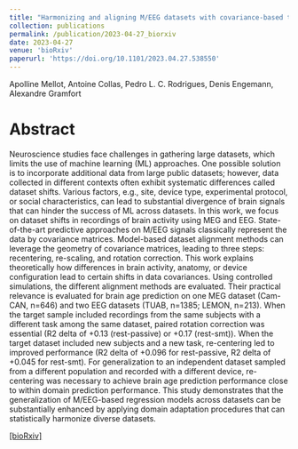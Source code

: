 ```yaml
---
title: "Harmonizing and aligning M/EEG datasets with covariance-based techniques to enhance predictive regression modeling"
collection: publications
permalink: /publication/2023-04-27_biorxiv
date: 2023-04-27
venue: 'bioRxiv'
paperurl: 'https://doi.org/10.1101/2023.04.27.538550'
---
```


Apolline Mellot, Antoine Collas, Pedro L. C. Rodrigues, Denis Engemann, Alexandre Gramfort

Abstract
======
Neuroscience studies face challenges in gathering large datasets, which limits the use of machine learning (ML) approaches. One possible solution is to incorporate additional data from large public datasets; however, data collected in different contexts often exhibit systematic differences called dataset shifts. Various factors, e.g., site, device type, experimental protocol, or social characteristics, can lead to substantial divergence of brain signals that can hinder the success of ML across datasets. In this work, we focus on dataset shifts in recordings of brain activity using MEG and EEG. State-of-the-art predictive approaches on M/EEG signals classically represent the data by covariance matrices. Model-based dataset alignment methods can leverage the geometry of covariance matrices, leading to three steps: recentering, re-scaling, and rotation correction. This work explains theoretically how differences in brain activity, anatomy, or device configuration lead to certain shifts in data covariances. Using controlled simulations, the different alignment methods are evaluated. Their practical relevance is evaluated for brain age prediction on one MEG dataset (Cam-CAN, n=646) and two EEG datasets (TUAB, n=1385; LEMON, n=213). When the target sample included recordings from the same subjects with a different task among the same dataset, paired rotation correction was essential (R2 delta of +0.13 (rest-passive) or +0.17 (rest-smt)). When the target dataset included new subjects and a new task, re-centering led to improved performance (R2 delta of +0.096 for rest-passive, R2 delta of +0.045 for rest-smt). For generalization to an independent dataset sampled from a different population and recorded with a different device, re-centering was necessary to achieve brain age prediction performance close to within domain prediction performance. This study demonstrates that the generalization of M/EEG-based regression models across datasets can be substantially enhanced by applying domain adaptation procedures that can statistically harmonize diverse datasets.

[[bioRxiv]](https://doi.org/10.1101/2023.04.27.538550)
